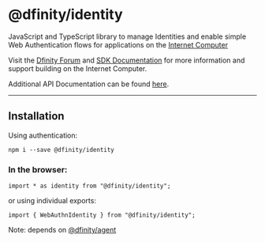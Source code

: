 # @dfinity/identity

JavaScript and TypeScript library to manage Identities and enable simple Web Authentication flows for applications on the [Internet Computer](https://dfinity.org/)

Visit the [Dfinity Forum](https://forum.dfinity.org/) and [SDK Documentation](https://sdk.dfinity.org/docs/index.html) for more information and support building on the Internet Computer.

Additional API Documentation can be found [here](https://agent-js.icp.host/identity/index.html).

---

## Installation

Using authentication:

```
npm i --save @dfinity/identity
```

### In the browser:

```
import * as identity from "@dfinity/identity";
```

or using individual exports:

```
import { WebAuthnIdentity } from "@dfinity/identity";
```

Note: depends on [@dfinity/agent](https://www.npmjs.com/package/@dfinity/agent)

